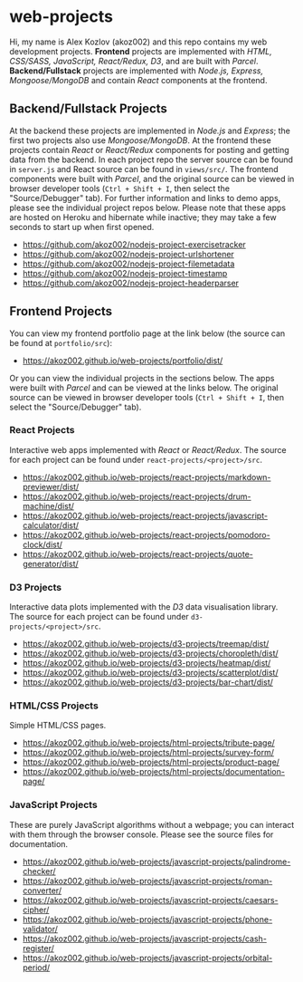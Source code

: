 # web-projects

Hi, my name is Alex Kozlov (akoz002) and this repo contains my web development projects. **Frontend** projects are implemented with *HTML, CSS/SASS, JavaScript, React/Redux, D3*, and are built with *Parcel*. **Backend/Fullstack** projects are implemented with *Node.js, Express, Mongoose/MongoDB* and contain *React* components at the frontend.

## Backend/Fullstack Projects

At the backend these projects are implemented in *Node.js* and *Express*; the first two projects also use *Mongoose/MongoDB*. At the frontend these projects contain *React* or *React/Redux* components for posting and getting data from the backend. In each project repo the server source can be found in `server.js` and React source can be found in `views/src/`. The frontend components were built with *Parcel*, and the original source can be viewed in browser developer tools (`Ctrl + Shift + I`, then select the "Source/Debugger" tab). For further information and links to demo apps, please see the individual project repos below. Please note that these apps are hosted on Heroku and hibernate while inactive; they may take a few seconds to start up when first opened.

* https://github.com/akoz002/nodejs-project-exercisetracker
* https://github.com/akoz002/nodejs-project-urlshortener
* https://github.com/akoz002/nodejs-project-filemetadata
* https://github.com/akoz002/nodejs-project-timestamp
* https://github.com/akoz002/nodejs-project-headerparser

## Frontend Projects

You can view my frontend portfolio page at the link below (the source can be found at `portfolio/src`):

* https://akoz002.github.io/web-projects/portfolio/dist/

Or you can view the individual projects in the sections below. The apps were built with *Parcel* and can be viewed at the links below. The original source can be viewed in browser developer tools (`Ctrl + Shift + I`, then select the "Source/Debugger" tab).

### React Projects

Interactive web apps implemented with *React* or *React/Redux*. The source for each project can be found under `react-projects/<project>/src`. 

* https://akoz002.github.io/web-projects/react-projects/markdown-previewer/dist/
* https://akoz002.github.io/web-projects/react-projects/drum-machine/dist/
* https://akoz002.github.io/web-projects/react-projects/javascript-calculator/dist/
* https://akoz002.github.io/web-projects/react-projects/pomodoro-clock/dist/
* https://akoz002.github.io/web-projects/react-projects/quote-generator/dist/

### D3 Projects

Interactive data plots implemented with the *D3* data visualisation library. The source for each project can be found under `d3-projects/<project>/src`.

* https://akoz002.github.io/web-projects/d3-projects/treemap/dist/
* https://akoz002.github.io/web-projects/d3-projects/choropleth/dist/
* https://akoz002.github.io/web-projects/d3-projects/heatmap/dist/
* https://akoz002.github.io/web-projects/d3-projects/scatterplot/dist/
* https://akoz002.github.io/web-projects/d3-projects/bar-chart/dist/

### HTML/CSS Projects

Simple HTML/CSS pages.
* https://akoz002.github.io/web-projects/html-projects/tribute-page/
* https://akoz002.github.io/web-projects/html-projects/survey-form/
* https://akoz002.github.io/web-projects/html-projects/product-page/
* https://akoz002.github.io/web-projects/html-projects/documentation-page/

### JavaScript Projects

These are purely JavaScript algorithms without a webpage; you can interact with them through the browser console. Please see the source files for documentation.
* https://akoz002.github.io/web-projects/javascript-projects/palindrome-checker/
* https://akoz002.github.io/web-projects/javascript-projects/roman-converter/
* https://akoz002.github.io/web-projects/javascript-projects/caesars-cipher/
* https://akoz002.github.io/web-projects/javascript-projects/phone-validator/
* https://akoz002.github.io/web-projects/javascript-projects/cash-register/
* https://akoz002.github.io/web-projects/javascript-projects/orbital-period/
